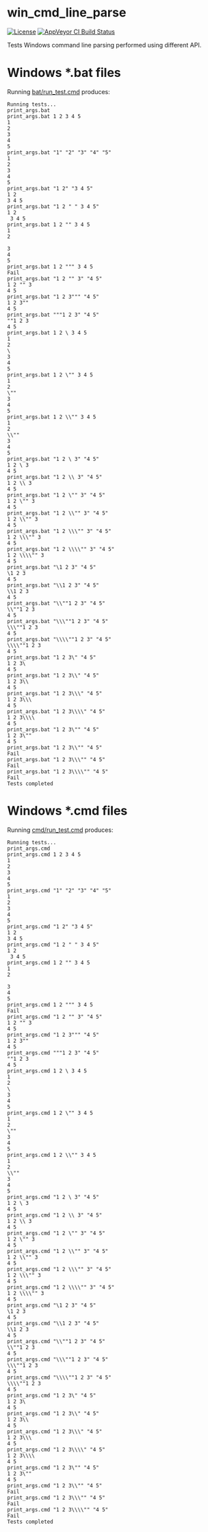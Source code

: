 # win\_cmd\_line\_parse

[![License](https://img.shields.io/badge/license-Apache%202.0-brightgreen.svg)](LICENSE)
[![AppVeyor CI Build Status](https://ci.appveyor.com/api/projects/status/0qjrm02d3inak3oo/branch/master?svg=true)](https://ci.appveyor.com/project/mabrarov/win-cmd-line-parse)


Tests Windows command line parsing performed using different API.

# Windows \*.bat files

Running [bat/run_test.cmd](bat/run_test.cmd) produces:

```
Running tests...
print_args.bat
print_args.bat 1 2 3 4 5
1
2
3
4
5
print_args.bat "1" "2" "3" "4" "5"
1
2
3
4
5
print_args.bat "1 2" "3 4 5"
1 2
3 4 5
print_args.bat "1 2 " " 3 4 5"
1 2
 3 4 5
print_args.bat 1 2 "" 3 4 5
1
2

3
4
5
print_args.bat 1 2 """ 3 4 5
Fail
print_args.bat "1 2 "" 3" "4 5"
1 2 "" 3
4 5
print_args.bat "1 2 3""" "4 5"
1 2 3""
4 5
print_args.bat """1 2 3" "4 5"
""1 2 3
4 5
print_args.bat 1 2 \ 3 4 5
1
2
\
3
4
5
print_args.bat 1 2 \"" 3 4 5
1
2
\""
3
4
5
print_args.bat 1 2 \\"" 3 4 5
1
2
\\""
3
4
5
print_args.bat "1 2 \ 3" "4 5"
1 2 \ 3
4 5
print_args.bat "1 2 \\ 3" "4 5"
1 2 \\ 3
4 5
print_args.bat "1 2 \"" 3" "4 5"
1 2 \"" 3
4 5
print_args.bat "1 2 \\"" 3" "4 5"
1 2 \\"" 3
4 5
print_args.bat "1 2 \\\"" 3" "4 5"
1 2 \\\"" 3
4 5
print_args.bat "1 2 \\\\"" 3" "4 5"
1 2 \\\\"" 3
4 5
print_args.bat "\1 2 3" "4 5"
\1 2 3
4 5
print_args.bat "\\1 2 3" "4 5"
\\1 2 3
4 5
print_args.bat "\\""1 2 3" "4 5"
\\""1 2 3
4 5
print_args.bat "\\\""1 2 3" "4 5"
\\\""1 2 3
4 5
print_args.bat "\\\\""1 2 3" "4 5"
\\\\""1 2 3
4 5
print_args.bat "1 2 3\" "4 5"
1 2 3\
4 5
print_args.bat "1 2 3\\" "4 5"
1 2 3\\
4 5
print_args.bat "1 2 3\\\" "4 5"
1 2 3\\\
4 5
print_args.bat "1 2 3\\\\" "4 5"
1 2 3\\\\
4 5
print_args.bat "1 2 3\"" "4 5"
1 2 3\""
4 5
print_args.bat "1 2 3\\"" "4 5"
Fail
print_args.bat "1 2 3\\\"" "4 5"
Fail
print_args.bat "1 2 3\\\\"" "4 5"
Fail
Tests completed
```

# Windows \*.cmd files

Running [cmd/run_test.cmd](cmd/run_test.cmd) produces:

```
Running tests...
print_args.cmd
print_args.cmd 1 2 3 4 5
1
2
3
4
5
print_args.cmd "1" "2" "3" "4" "5"
1
2
3
4
5
print_args.cmd "1 2" "3 4 5"
1 2
3 4 5
print_args.cmd "1 2 " " 3 4 5"
1 2
 3 4 5
print_args.cmd 1 2 "" 3 4 5
1
2

3
4
5
print_args.cmd 1 2 """ 3 4 5
Fail
print_args.cmd "1 2 "" 3" "4 5"
1 2 "" 3
4 5
print_args.cmd "1 2 3""" "4 5"
1 2 3""
4 5
print_args.cmd """1 2 3" "4 5"
""1 2 3
4 5
print_args.cmd 1 2 \ 3 4 5
1
2
\
3
4
5
print_args.cmd 1 2 \"" 3 4 5
1
2
\""
3
4
5
print_args.cmd 1 2 \\"" 3 4 5
1
2
\\""
3
4
5
print_args.cmd "1 2 \ 3" "4 5"
1 2 \ 3
4 5
print_args.cmd "1 2 \\ 3" "4 5"
1 2 \\ 3
4 5
print_args.cmd "1 2 \"" 3" "4 5"
1 2 \"" 3
4 5
print_args.cmd "1 2 \\"" 3" "4 5"
1 2 \\"" 3
4 5
print_args.cmd "1 2 \\\"" 3" "4 5"
1 2 \\\"" 3
4 5
print_args.cmd "1 2 \\\\"" 3" "4 5"
1 2 \\\\"" 3
4 5
print_args.cmd "\1 2 3" "4 5"
\1 2 3
4 5
print_args.cmd "\\1 2 3" "4 5"
\\1 2 3
4 5
print_args.cmd "\\""1 2 3" "4 5"
\\""1 2 3
4 5
print_args.cmd "\\\""1 2 3" "4 5"
\\\""1 2 3
4 5
print_args.cmd "\\\\""1 2 3" "4 5"
\\\\""1 2 3
4 5
print_args.cmd "1 2 3\" "4 5"
1 2 3\
4 5
print_args.cmd "1 2 3\\" "4 5"
1 2 3\\
4 5
print_args.cmd "1 2 3\\\" "4 5"
1 2 3\\\
4 5
print_args.cmd "1 2 3\\\\" "4 5"
1 2 3\\\\
4 5
print_args.cmd "1 2 3\"" "4 5"
1 2 3\""
4 5
print_args.cmd "1 2 3\\"" "4 5"
Fail
print_args.cmd "1 2 3\\\"" "4 5"
Fail
print_args.cmd "1 2 3\\\\"" "4 5"
Fail
Tests completed
```